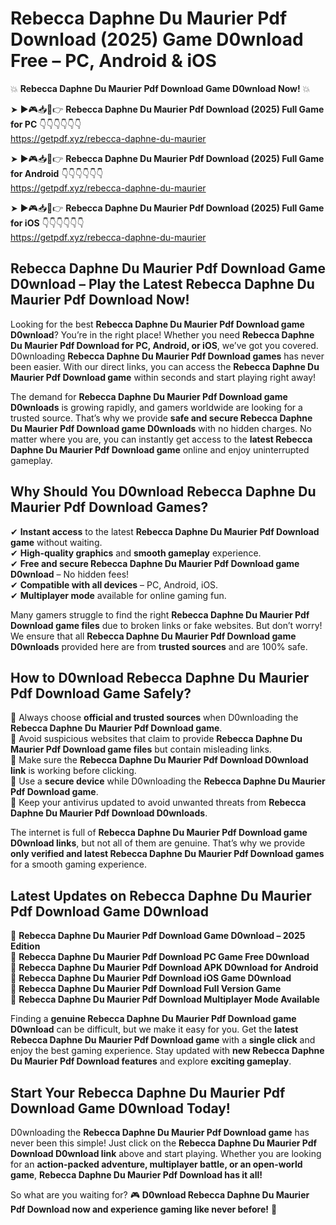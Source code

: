 # Rebecca Daphne Du Maurier Pdf Download (2025) Game D0wnload Free – PC, Android & iOS

💥 **Rebecca Daphne Du Maurier Pdf Download Game D0wnload Now!** 💥  

➤ ►🎮📥📱👉 **Rebecca Daphne Du Maurier Pdf Download (2025) Full Game for PC** 👇👇👇👇👇👇  
https://getpdf.xyz/rebecca-daphne-du-maurier  

➤ ►🎮📥📱👉 **Rebecca Daphne Du Maurier Pdf Download (2025) Full Game for Android** 👇👇👇👇👇👇  
https://getpdf.xyz/rebecca-daphne-du-maurier  

➤ ►🎮📥📱👉 **Rebecca Daphne Du Maurier Pdf Download (2025) Full Game for iOS** 👇👇👇👇👇👇  
https://getpdf.xyz/rebecca-daphne-du-maurier  

## Rebecca Daphne Du Maurier Pdf Download Game D0wnload – Play the Latest Rebecca Daphne Du Maurier Pdf Download Now!

Looking for the best **Rebecca Daphne Du Maurier Pdf Download game D0wnload**? You’re in the right place! Whether you need **Rebecca Daphne Du Maurier Pdf Download for PC, Android, or iOS**, we’ve got you covered. D0wnloading **Rebecca Daphne Du Maurier Pdf Download games** has never been easier. With our direct links, you can access the **Rebecca Daphne Du Maurier Pdf Download game** within seconds and start playing right away!  

The demand for **Rebecca Daphne Du Maurier Pdf Download game D0wnloads** is growing rapidly, and gamers worldwide are looking for a trusted source. That’s why we provide **safe and secure Rebecca Daphne Du Maurier Pdf Download game D0wnloads** with no hidden charges. No matter where you are, you can instantly get access to the **latest Rebecca Daphne Du Maurier Pdf Download game** online and enjoy uninterrupted gameplay.  

## **Why Should You D0wnload Rebecca Daphne Du Maurier Pdf Download Games?**  

✔ **Instant access** to the latest **Rebecca Daphne Du Maurier Pdf Download game** without waiting.  
✔ **High-quality graphics** and **smooth gameplay** experience.  
✔ **Free and secure Rebecca Daphne Du Maurier Pdf Download game D0wnload** – No hidden fees!  
✔ **Compatible with all devices** – PC, Android, iOS.  
✔ **Multiplayer mode** available for online gaming fun.  

Many gamers struggle to find the right **Rebecca Daphne Du Maurier Pdf Download game files** due to broken links or fake websites. But don’t worry! We ensure that all **Rebecca Daphne Du Maurier Pdf Download game D0wnloads** provided here are from **trusted sources** and are 100% safe.  

## **How to D0wnload Rebecca Daphne Du Maurier Pdf Download Game Safely?**  

📌 Always choose **official and trusted sources** when D0wnloading the **Rebecca Daphne Du Maurier Pdf Download game**.  
📌 Avoid suspicious websites that claim to provide **Rebecca Daphne Du Maurier Pdf Download game files** but contain misleading links.  
📌 Make sure the **Rebecca Daphne Du Maurier Pdf Download D0wnload link** is working before clicking.  
📌 Use a **secure device** while D0wnloading the **Rebecca Daphne Du Maurier Pdf Download game**.  
📌 Keep your antivirus updated to avoid unwanted threats from **Rebecca Daphne Du Maurier Pdf Download D0wnloads**.  

The internet is full of **Rebecca Daphne Du Maurier Pdf Download game D0wnload links**, but not all of them are genuine. That’s why we provide **only verified and latest Rebecca Daphne Du Maurier Pdf Download games** for a smooth gaming experience.  

## **Latest Updates on Rebecca Daphne Du Maurier Pdf Download Game D0wnload**  

🔹 **Rebecca Daphne Du Maurier Pdf Download Game D0wnload – 2025 Edition**  
🔹 **Rebecca Daphne Du Maurier Pdf Download PC Game Free D0wnload**  
🔹 **Rebecca Daphne Du Maurier Pdf Download APK D0wnload for Android**  
🔹 **Rebecca Daphne Du Maurier Pdf Download iOS Game D0wnload**  
🔹 **Rebecca Daphne Du Maurier Pdf Download Full Version Game**  
🔹 **Rebecca Daphne Du Maurier Pdf Download Multiplayer Mode Available**  

Finding a **genuine Rebecca Daphne Du Maurier Pdf Download game D0wnload** can be difficult, but we make it easy for you. Get the **latest Rebecca Daphne Du Maurier Pdf Download game** with a **single click** and enjoy the best gaming experience. Stay updated with **new Rebecca Daphne Du Maurier Pdf Download features** and explore **exciting gameplay**.  

## **Start Your Rebecca Daphne Du Maurier Pdf Download Game D0wnload Today!**  

D0wnloading the **Rebecca Daphne Du Maurier Pdf Download game** has never been this simple! Just click on the **Rebecca Daphne Du Maurier Pdf Download D0wnload link** above and start playing. Whether you are looking for an **action-packed adventure, multiplayer battle, or an open-world game**, **Rebecca Daphne Du Maurier Pdf Download has it all!**  

So what are you waiting for? 🎮 **D0wnload Rebecca Daphne Du Maurier Pdf Download now and experience gaming like never before!** 🚀  